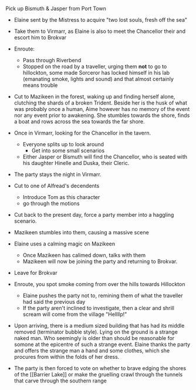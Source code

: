 Pick up Bismuth & Jasper from Port Town
- Elaine sent by the Mistress to acquire "two lost souls, fresh off the sea"
- Take them to Virmarr, as Elaine is also to meet the Chancellor their and escort him to Brokvar
- Enroute:
	- Pass through Riverbend
	- Stopped on the road by a traveller, urging them **not** to go to hillockton, some made Sorceror has locked himself in his lab (emanating smoke, lights and sound) and that almost certainly means trouble
- Cut to Mazikeen in the forest, waking up and finding herself alone, clutching the shards of a broken Trident. Beside her is the husk of what was probably once a human, Aime however has no memory of the event nor any event prior to awakening. She stumbles towards the shore, finds a boat and rows across the sea towards the far shore.
- Once in Virmarr, looking for the Chancellor in the tavern.
	- Everyone splits up to look around
		- Get into some small scenarios
	- Either Jasper or Bismuth will find the Chancellor, who is seated with his daughter Hinelle and Duska, their Cleric. 
- The party stays the night in Virmarr.
- Cut to one of Alfread's decendents
	- Introduce Tom as this character
	- go through the motions
- Cut back to the present day, force a party member into a haggling scenario. 
- Mazikeen stumbles into them, causing a massive scene
- Elaine uses a calming magic on Mazikeen
	- Once Mazikeen has calimed down, talks with them
	- Mazikeen will now be joining the party and returning to Brokvar.
- Leave for Brokvar
- Enroute, you spot smoke coming from over the hills towards Hillockton
	- Elaine pushes the party not to, remining them of what the traveller had said the previous day
	- If the party aren't inclined to investigate, then a clear and shrill scream will come from the village "Hellllp!"
- Upon arriving, there is a medium sized building that has had its middle removed (terminator bubble style). Lying on the ground is a strange naked man. Who seemingly is older than should be reasonable for somone at the epicentre of such a strange event. Elaine thanks the party and offers the strange man a hand and some clothes, which she procures from within the folds of her dress. 

- The party is then forced to vote on whether to brave edging the shores of the [[Barrier Lake]] or make the gruelling crawl through the tunnels that carve through the southern range
 